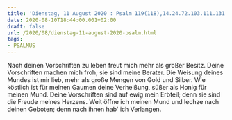 ```yaml
---
title: 'Dienstag, 11 August 2020 : Psalm 119(118),14.24.72.103.111.131.'
date: 2020-08-10T18:44:00.001+02:00
draft: false
url: /2020/08/dienstag-11-august-2020-psalm.html
tags: 
- PSALMUS
---
```


Nach deinen Vorschriften zu leben freut mich mehr als großer Besitz. Deine Vorschriften machen mich froh; sie sind meine Berater. Die Weisung deines Mundes ist mir lieb, mehr als große Mengen von Gold und Silber. Wie köstlich ist für meinen Gaumen deine Verheißung, süßer als Honig für meinen Mund. Deine Vorschriften sind auf ewig mein Erbteil; denn sie sind die Freude meines Herzens. Weit öffne ich meinen Mund und lechze nach deinen Geboten; denn nach ihnen hab' ich Verlangen.